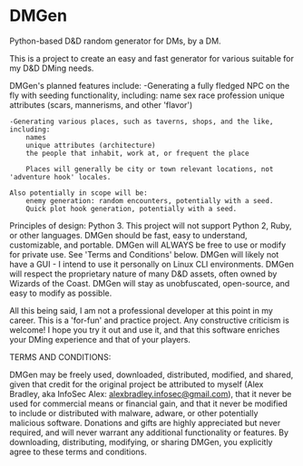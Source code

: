 # DMGen
Python-based D&amp;D random generator for DMs, by a DM.

This is a project to create an easy and fast generator for various suitable for my D&D DMing needs.

DMGen's planned features include:
    -Generating a fully fledged NPC on the fly with seeding functionality, including:
        name
        sex
        race
        profession
        unique attributes (scars, mannerisms, and other 'flavor')

    -Generating various places, such as taverns, shops, and the like, including:
        names
        unique attributes (architecture)
        the people that inhabit, work at, or frequent the place

        Places will generally be city or town relevant locations, not 'adventure hook' locales.

    Also potentially in scope will be:
        enemy generation: random encounters, potentially with a seed.
        Quick plot hook generation, potentially with a seed.


Principles of design:
    Python 3. This project will not support Python 2, Ruby, or other languages.
    DMGen should be fast, easy to understand, customizable, and portable.
    DMGen will ALWAYS be free to use or modify for private use. See 'Terms and Conditions' below.
    DMGen will likely not have a GUI - I intend to use it personally on Linux CLI environments.
    DMGen will respect the proprietary nature of many D&D assets, often owned by Wizards of the Coast.
    DMGen will stay as unobfuscated, open-source, and easy to modify as possible.

All this being said, I am not a professional developer at this point in my career. This is a 'for-fun' and practice
project. Any constructive criticism is welcome! I hope you try it out and use it, and that this software enriches
your DMing experience and that of your players.


TERMS AND CONDITIONS:

DMGen may be freely used, downloaded, distributed, modified, and shared, given that credit for the original project
be attributed to myself (Alex Bradley, aka InfoSec Alex: alexbradley.infosec@gmail.com), that it never be used for
commercial means or financial gain, and that it never be modified to include or distributed with malware, adware,
or other potentially malicious software. Donations and gifts are highly appreciated but never required, and will
never warrant any additional functionality or features. By downloading, distributing, modifying, or sharing DMGen,
you explicitly agree to these terms and conditions.
